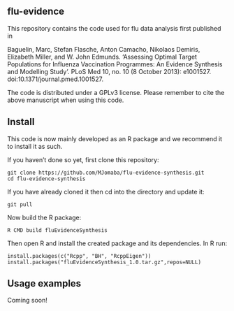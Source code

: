 ## flu-evidence

This repository contains the code used for flu data analysis first published in

Baguelin, Marc, Stefan Flasche, Anton Camacho, Nikolaos Demiris, Elizabeth Miller, and W. John Edmunds. ‘Assessing Optimal Target Populations for Influenza Vaccination Programmes: An Evidence Synthesis and Modelling Study’. PLoS Med 10, no. 10 (8 October 2013): e1001527. doi:10.1371/journal.pmed.1001527.

The code is distributed under a GPLv3 license. Please remember to cite the above manuscript when using this code.

## Install

This code is now mainly developed as an R package and we recommend it to install it as such.

If you haven’t done so yet, first clone this repository:

```
git clone https://github.com/MJomaba/flu-evidence-synthesis.git
cd flu-evidence-synthesis
```

If you have already cloned it then cd into the directory and update it:

```
git pull
```

Now build the R package:

```
R CMD build fluEvidenceSynthesis
```

Then open R and install the created package and its dependencies. In R run:

```
install.packages(c("Rcpp", "BH", "RcppEigen"))
install.packages("fluEvidenceSynthesis_1.0.tar.gz",repos=NULL)
```

## Usage examples

Coming soon!
